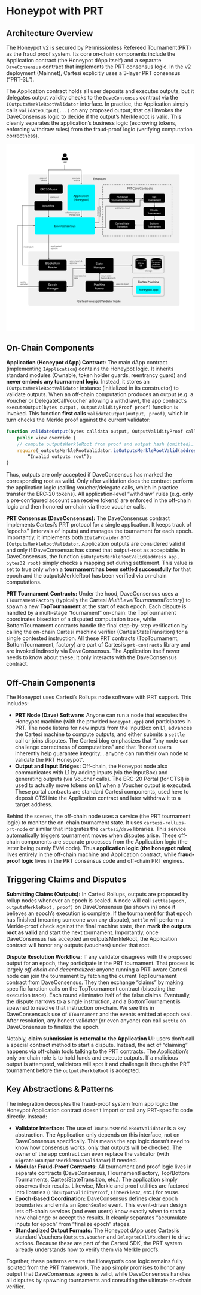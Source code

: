 # Honeypot with PRT 

## Architecture Overview

The Honeypot v2 is secured by Permissionless Refereed Tournament(PRT) as the fraud proof system. Its core on‐chain components include the Application contract (the Honeypot dApp itself) and a separate `DaveConsensus` contract that implements the PRT consensus logic.  In the v2 deployment (Mainnet), Cartesi explicitly uses a 3‑layer PRT consensus (“PRT‑3L”). 

The Application contract holds all user deposits and executes outputs, but it delegates output validity checks to the `DaveConsensus` contract via the `IOutputsMerkleRootValidator` interface.  In practice, the Application simply calls `validateOutput(...)` on any proposed output; that call invokes the DaveConsensus logic to decide if the output’s Merkle root is valid.  This cleanly separates the application’s business logic (escrowing tokens, enforcing withdraw rules) from the fraud‐proof logic (verifying computation correctness).

![Honeypot with PRT](../images/honeypot-prt-architecture.png)

## On-Chain Components

**Application (Honeypot dApp) Contract:**  The main dApp contract (implementing `IApplication`) contains the Honeypot logic.  It inherits standard modules (Ownable, token holder guards, reentrancy guard) and **never embeds any tournament logic**.  Instead, it stores an `IOutputsMerkleRootValidator` instance (initialized in its constructor) to validate outputs. When an off‐chain computation produces an output (e.g. a Voucher or DelegateCallVoucher allowing a withdraw), the app contract’s `executeOutput(bytes output, OutputValidityProof proof)` function is invoked. This function **first calls** `validateOutput(output, proof)`, which in turn checks the Merkle proof against the current validator:

```javascript
function validateOutput(bytes calldata output, OutputValidityProof calldata proof)
    public view override {
    // compute outputsMerkleRoot from proof and output hash (omitted)…
    require(_outputsMerkleRootValidator.isOutputsMerkleRootValid(address(this), outputsMerkleRoot), 
        “Invalid outputs root”);
}
```

Thus, outputs are only accepted if DaveConsensus has marked the corresponding root as valid. Only after validation does the contract perform the application logic (calling voucher/delegate calls, which in practice transfer the ERC‑20 tokens). All application‐level “withdraw” rules (e.g. only a pre‐configured account can receive tokens) are enforced in the off‐chain logic and then honored on‐chain via these voucher calls.

**PRT Consensus (DaveConsensus):**  The DaveConsensus contract implements Cartesi’s PRT protocol for a single application. It keeps track of “epochs” (intervals of inputs) and manages the tournament for each epoch. Importantly, it implements both `IDataProvider` and `IOutputsMerkleRootValidator`. Application outputs are considered valid if and only if DaveConsensus has stored that output-root as acceptable. In DaveConsensus, the function `isOutputsMerkleRootValid(address app, bytes32 root)` simply checks a mapping set during settlement. This value is set to true only when a **tournament has been settled successfully** for that epoch and the outputsMerkleRoot has been verified via on-chain computations.

**PRT Tournament Contracts:**  Under the hood, DaveConsensus uses a `ITournamentFactory` (typically the Cartesi *MultiLevelTournamentFactory*) to spawn a new **TopTournament** at the start of each epoch. Each dispute is handled by a multi‐stage “tournament” on-chain: the TopTournament coordinates bisection of a disputed computation trace, while BottomTournament contracts handle the final step-by-step verification by calling the on-chain Cartesi machine verifier (CartesiStateTransition) for a single contested instruction. All these PRT contracts (TopTournament, BottomTournament, factory) are part of Cartesi’s `prt-contracts` library and are invoked indirectly via DaveConsensus. The Application itself never needs to know about these; it only interacts with the DaveConsensus contract.

## Off-Chain Components

The Honeypot uses Cartesi’s Rollups node software with PRT support. This includes:

* **PRT Node (Dave) Software:** Anyone can run a node that executes the Honeypot machine (with the provided `honeypot.cpp`) and participates in PRT. The node listens for new inputs from the InputBox on L1, advances the Cartesi machine to compute outputs, and either submits a `settle` call or joins disputes. The Cartesi blog emphasizes that “any node can challenge correctness of computations” and that “honest users inherently help guarantee integrity… anyone can run their own node to validate the PRT Honeypot”.
* **Output and Input Bridges:** Off-chain, the Honeypot node also communicates with L1 by adding inputs (via the InputBox) and generating outputs (via Voucher calls). The ERC-20 Portal (for CTSI) is used to actually move tokens on L1 when a Voucher output is executed. These portal contracts are standard Cartesi components, used here to deposit CTSI into the Application contract and later withdraw it to a target address.

Behind the scenes, the off-chain node uses a service (the PRT tournament logic) to monitor the on-chain tournament state. It uses `cartesi-rollups-prt-node` or similar that integrates the `cartesi/dave` libraries. This service automatically triggers tournament moves when disputes arise. These off-chain components are separate processes from the Application logic (the latter being purely EVM code). Thus **application logic (the honeypot rules)** lives entirely in the off-chain machine and Application contract, while **fraud-proof logic** lives in the PRT consensus code and off-chain PRT engines.

## Triggering Claims and Disputes

**Submitting Claims (Outputs):** In Cartesi Rollups, outputs are proposed by rollup nodes whenever an epoch is sealed. A node will call `settle(epoch, outputsMerkleRoot, proof)` on DaveConsensus (as shown in) once it believes an epoch’s execution is complete. If the tournament for that epoch has finished (meaning someone won any dispute), `settle` will perform a Merkle‐proof check against the final machine state, then **mark the outputs root as valid** and start the next tournament. Importantly, once DaveConsensus has accepted an outputsMerkleRoot, the Application contract will honor any outputs (vouchers) under that root.

**Dispute Resolution Workflow:** If any validator disagrees with the proposed output for an epoch, they participate in the PRT tournament. That process is largely *off-chain and decentralized*: anyone running a PRT-aware Cartesi node can join the tournament by fetching the current TopTournament contract from DaveConsensus. They then exchange “claims” by making specific function calls on the TopTournament contract (bisecting the execution trace). Each round eliminates half of the false claims. Eventually, the dispute narrows to a single instruction, and a BottomTournament is spawned to resolve that instruction on-chain. We see this in DaveConsensus’s use of `ITournament` and the events emitted at epoch seal. After resolution, any honest validator (or even anyone) can call `settle` on DaveConsensus to finalize the epoch.

Notably, **claim submission is external to the Application UI**: users don’t call a special contract method to start a dispute. Instead, the act of “claiming” happens via off-chain tools talking to the PRT contracts. The Application’s only on-chain role is to hold funds and execute outputs. If a malicious output is attempted, validators will spot it and challenge it through the PRT tournament before the `outputsMerkleRoot` is accepted.


## Key Abstractions & Patterns

The integration decouples the fraud-proof system from app logic: the Honeypot Application contract doesn’t import or call any PRT-specific code directly. Instead:

* **Validator Interface:** The use of `IOutputsMerkleRootValidator` is a key abstraction. The Application only depends on this interface, not on DaveConsensus specifically. This means the app logic doesn’t need to know how consensus works, only that outputs will be checked. The owner of the app contract can even replace the validator (with `migrateToOutputsMerkleRootValidator`) if needed.
* **Modular Fraud-Proof Contracts:** All tournament and proof logic lives in separate contracts (DaveConsensus, ITournamentFactory, Top/Bottom Tournaments, CartesiStateTransition, etc.). The application simply observes their results. Likewise, Merkle and proof utilities are factored into libraries (`LibOutputValidityProof`, `LibMerkle32`, etc.) for reuse.
* **Epoch-Based Coordination:** DaveConsensus defines clear epoch boundaries and emits an `EpochSealed` event. This event-driven design lets off-chain services (and even users) know exactly when to start a new challenge or accept the results. It cleanly separates “accumulate inputs for epoch” from “finalize epoch” stages.
* **Standardized Output Formats:** The Honeypot dApp uses Cartesi’s standard Vouchers (`Outputs.Voucher` and `DelegateCallVoucher`) to drive actions. Because these are part of the Cartesi SDK, the PRT system already understands how to verify them via Merkle proofs.

Together, these patterns ensure the Honeypot’s core logic remains fully isolated from the PRT framework.  The app simply promises to honor any output that DaveConsensus agrees is valid, while DaveConsensus handles all disputes by spawning tournaments and consulting the ultimate on-chain verifier.

